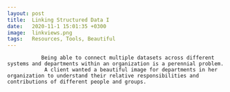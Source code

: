 ```yaml
---
layout: post
title:  Linking Structured Data I
date:   2020-11-1 15:01:35 +0300
image:  linkviews.png
tags:   Resources, Tools, Beautiful
---
```

               Being able to connect multiple datasets across different systems and departments within an organization is a perennial problem.
                A client wanted a beautiful image for departments in her organization to understand their relative responsibilities and contributions of different people and groups.
 
